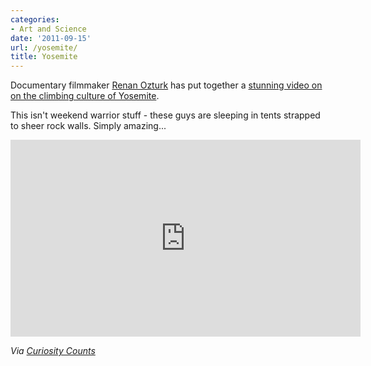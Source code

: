 ```yaml
---
categories:
- Art and Science
date: '2011-09-15'
url: /yosemite/
title: Yosemite
---
```


Documentary filmmaker <a href="http://vimeo.com/rockmonkeyart">Renan Ozturk</a> has put together a <a href="http://vimeo.com/27786807">stunning video on on the climbing culture of Yosemite</a>.

This isn't weekend warrior stuff - these guys are sleeping in tents strapped to sheer rock walls. Simply amazing...

<div class="fluid-vids"><iframe class="alignc" src="https://player.vimeo.com/video/27786807" width="560" height="315" frameborder="0"></iframe></div>

<em>Via <a href="http://curiositycounts.com/post/9049392949/fascinating-and-stunningly-shot-short-film-on">Curiosity Counts</a></em>
